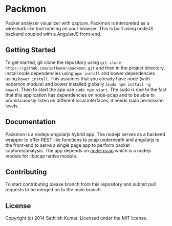 # Packmon
Packet analyzer visualizer with capture. Packmon is interpreted as a wireshark like tool running on your browser. This is built using nodeJS backend coupled with a AngularJS front-end.

## Getting Started
To get started, git clone the repository using `git clone https://github.com/satkumar/packmon.git` and then in the project directory, install node dependencies using `npm install` and bower dependencies using `bower install`. This assumes that you already have node (with nodemon module) and bower installed globally (`sudo npm install -g bower`). Then to start the app use `sudo npm start`. The sudo is due to the fact that this application has dependencies on node-pcap and to be able to promiscuously listen on different local interfaces, it needs sudo permission levels.

## Documentation
Packmon is a nodejs-angularjs hybrid app. The nodejs serves as a backend wrapper to offer REST like functions to pcap underneath and angularjs is the front-end to serve a single page app to perform packet captures/analysis. The app depends on [node-pcap](https://github.com/mranney/node_pcap) which is a nodejs module for libpcap native module.

## Contributing
To start contributing please branch from this repository and submit pull requests to be merged on to the main branch.

## License
Copyright (c) 2014 Sathiish Kumar. Licensed under the MIT license.
